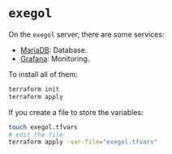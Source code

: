 # `exegol`

On the `exegol` server, there are some services:

+ [MariaDB](https://mariadb.org/): Database.
+ [Grafana](https://grafana.com/): Monitoring.

To install all of them:

```bash
terraform init
terraform apply
```

If you create a file to store the variables:

```bash
touch exegol.tfvars
# edit the file
terraform apply -var-file="exegol.tfvars"
```
